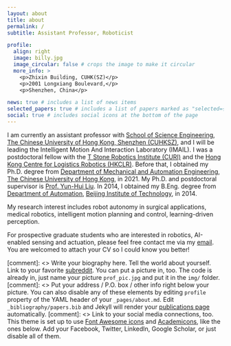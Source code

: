 ```yaml
---
layout: about
title: about
permalink: /
subtitle: Assistant Professor, Roboticist

profile:
  align: right
  image: billy.jpg
  image_circular: false # crops the image to make it circular
  more_info: >
    <p>Zhixin Building, CUHK(SZ)</p>
    <p>2001 Longxiang Boulevard,</p>
    <p>Shenzhen, China</p>

news: true # includes a list of news items
selected_papers: true # includes a list of papers marked as "selected={true}"
social: true # includes social icons at the bottom of the page
---
```


I am currently an assistant professor with [School of Science Engineering](https://sse.cuhk.edu.cn/en), [The Chinese University of Hong Kong, Shenzhen (CUHKSZ)](https://www.cuhk.edu.cn/en), and I will be leading the Intelligent Motion And Interaction Laboratory (IMAIL). I was a postdoctoral fellow with the [T Stone Robotics Institute (CURI)](https://www.cuhk.edu.hk/ri/) and the [Hong Kong Centre for Logistics Robotics (HKCLR)](https://www.hkclr.hk/). Before that, I obtained my Ph.D. degree from [Department of Mechanical and Automation Engineering](https://www4.mae.cuhk.edu.hk/#), [The Chinese University of Hong Kong](https://www.cuhk.edu.hk/english/index.html), in 2021. My Ph.D. and postdoctoral supervisor is [Prof. Yun-Hui Liu](https://www4.mae.cuhk.edu.hk/peoples/liu-yun-hui/). In 2014, I obtained my B.Eng. degree from [Department of Automation](https://english.bit.edu.cn/2023-10/25/c_933762.htm), [Beijing Institute of Technology](https://english.bit.edu.cn/), in 2014.

My research interest includes robot autonomy in surgical applications, medical robotics, intelligent motion planning and control, learning-driven perception.

For prospective graduate students who are interested in robotics, AI-enabled sensing and actuation, please feel free contact me via my [email](mailto:fxzhong@cuhk.edu.cn). You are welcomed to attach your CV so I could know you better!

[comment]: <> Write your biography here. Tell the world about yourself. Link to your favorite [subreddit](http://reddit.com). You can put a picture in, too. The code is already in, just name your picture `prof_pic.jpg` and put it in the `img/` folder.
[comment]: <>  Put your address / P.O. box / other info right below your picture. You can also disable any of these elements by editing `profile` property of the YAML header of your `_pages/about.md`. Edit `_bibliography/papers.bib` and Jekyll will render your [publications page](/al-folio/publications/) automatically.
[comment]: <>  Link to your social media connections, too. This theme is set up to use [Font Awesome icons](https://fontawesome.com/) and [Academicons](https://jpswalsh.github.io/academicons/), like the ones below. Add your Facebook, Twitter, LinkedIn, Google Scholar, or just disable all of them.
